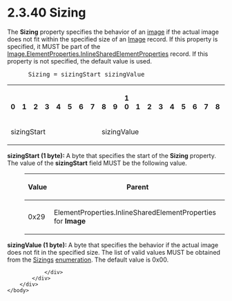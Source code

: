 <html dir="LTR" xmlns:mshelp="http://msdn.microsoft.com/mshelp" xmlns:ddue="http://ddue.schemas.microsoft.com/authoring/2003/5" xmlns:xlink="http://www.w3.org/1999/xlink" xmlns:tool="http://www.microsoft.com/tooltip">
    <head>
        <meta http-equiv="Content-Type" content="text/html; CHARSET=utf-8"></meta>
        <meta name="save" content="history"></meta>
        <title>2.3.40 Sizing</title>
        <xml>
            <mshelp:toctitle title="2.3.40 Sizing"></mshelp:toctitle>
            <mshelp:rltitle title="[MS-RPL]: Sizing"></mshelp:rltitle>
            <mshelp:keyword index="A" term="2c657715-bf25-466b-8cae-eccac183bc12"></mshelp:keyword>
            <mshelp:attr name="DCSext.ContentType" value="open specification"></mshelp:attr>
            <mshelp:attr name="AssetID" value="2c657715-bf25-466b-8cae-eccac183bc12"></mshelp:attr>
            <mshelp:attr name="TopicType" value="kbRef"></mshelp:attr>
            <mshelp:attr name="DCSext.Title" value="[MS-RPL]: Sizing" />
        </xml>
    </head>
    <body>
        <div id="header">
            <h1 class="heading">2.3.40 Sizing</h1>
        </div>
        <div id="mainSection">
            <div id="mainBody">
                <div id="allHistory" class="saveHistory"></div>
                <div id="sectionSection0" class="section" name="collapseableSection">
                    

<p>The <b>Sizing</b> property specifies the behavior of an <a href="75ae48f7-746b-4b41-919c-6699fa28b3ef.md#gt_d6b55d1e-aea6-4b7e-a23d-c0de845e0b50">image</a> if the actual image
does not fit within the specified size of an <a href="b6e7b187-4160-4ce2-940e-6198a7416863.md">Image</a> record. If this
property is specified, it MUST be part of the <a href="23d76278-cee5-45ee-a361-a9d94d6d3300.md">Image.ElementProperties.InlineSharedElementProperties</a>
record. If this property is not specified, the default value is used.          
</p>

<dl>
<dd>
<div><pre> Sizing = sizingStart sizingValue
</pre></div>
</dd></dl>

<table>
 <tr>
  <th><p><br>0</p></th>
  <th><p><br>1</p></th>
  <th><p><br>2</p></th>
  <th><p><br>3</p></th>
  <th><p><br>4</p></th>
  <th><p><br>5</p></th>
  <th><p><br>6</p></th>
  <th><p><br>7</p></th>
  <th><p><br>8</p></th>
  <th><p><br>9</p></th>
  <th><p>1<br>0</p></th>
  <th><p><br>1</p></th>
  <th><p><br>2</p></th>
  <th><p><br>3</p></th>
  <th><p><br>4</p></th>
  <th><p><br>5</p></th>
  <th><p><br>6</p></th>
  <th><p><br>7</p></th>
  <th><p><br>8</p></th>
  <th><p><br>9</p></th>
  <th><p>2<br>0</p></th>
  <th><p><br>1</p></th>
  <th><p><br>2</p></th>
  <th><p><br>3</p></th>
  <th><p><br>4</p></th>
  <th><p><br>5</p></th>
  <th><p><br>6</p></th>
  <th><p><br>7</p></th>
  <th><p><br>8</p></th>
  <th><p><br>9</p></th>
  <th><p>3<br>0</p></th>
  <th><p><br>1</p></th>
 </tr>
 <tr>
  <td colspan="8">
  <p>sizingStart</p>
  </td>
  <td colspan="8">
  <p>sizingValue</p>
  </td>
  
 </tr>
</table>

<p><b>sizingStart (1 byte): </b>A byte that specifies
the start of the <b>Sizing</b> property. The value of the <b>sizingStart</b>
field MUST be the following value.</p>

<dl>
<dd>
<table>
 <thead>
  <tr>
   <th>
   <p>Value</p>
   </th>
   <th>
   <p>Parent</p>
   </th>
  </tr>
 </thead>
 <tr>
  <td>
  <p>0x29</p>
  </td>
  <td>
  <p>ElementProperties.InlineSharedElementProperties for <b>Image</b></p>
  </td>
 </tr>
</table>
</dd></dl>

<p><b>sizingValue (1 byte): </b>A byte that specifies
the behavior if the actual image does not fit in the specified size. The list
of valid values MUST be obtained from the <a href="7572e22a-eef4-4957-bf1a-3902ca4ed2cc.md">Sizings</a> <a href="75ae48f7-746b-4b41-919c-6699fa28b3ef.md#gt_846463b5-421c-4d6b-8d82-79d44db666fa">enumeration</a>. The default
value is 0x00.</p>


                </div>
            </div>
        </div>
    </body>
</html>